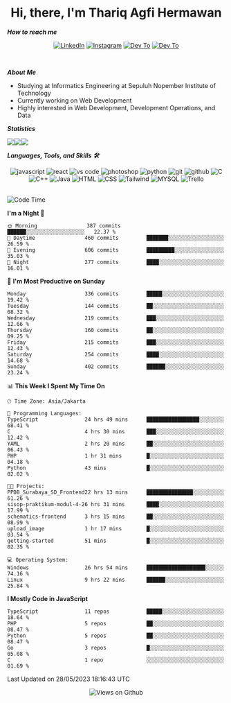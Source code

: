 <div align="center">
  <h1>Hi, there, I'm Thariq Agfi Hermawan</h1>
</div>


***How to reach me***
<p align='center'>
   <a href="https://www.linkedin.com/in/thariqagfihermawan" target="_blank"><img src="https://img.shields.io/badge/LinkedIn-0077B5?style=for-the-badge&logo=linkedin&logoColor=white" alt="LinkedIn"></a>
   <a href="https://www.instagram.com/thoriqagfi" target="_blank"><img src="https://img.shields.io/badge/Instagram-E4405F?style=for-the-badge&logo=instagram&logoColor=white" alt="Instagram"></a>
   <a href="https://medium.com/@thoriq.aghfi60" target="_blank"><img src="https://img.shields.io/badge/Medium-12100E?style=for-the-badge&logo=medium&logoColor=white" alt="Dev To"></a>
   <a href="https://linktr.ee/thoriqagfi" target="_blank"><img src="https://img.shields.io/badge/linktree-1de9b6?style=for-the-badge&logo=linktree&logoColor=white" alt="Dev To"></a>
</p>

<br>

***About Me***
- Studying at Informatics Engineering at Sepuluh Nopember Institute of Technology
- Currently working on Web Development
- Highly interested in Web Development, Development Operations, and Data

***Statistics***

<!-- [![GitHub Streak](http://github-readme-streak-stats.herokuapp.com?user=thoriqagfi&theme=dark)](https://git.io/streak-stats) -->

<div align="center">
  <div style="display: flex;">
    <img src="http://github-readme-streak-stats.herokuapp.com?user=thoriqagfi&theme=chartreuse-dark"/>
    <img src="https://github-readme-stats.vercel.app/api/top-langs/?username=thoriqagfi&layout=compact&&theme=chartreuse-dark&langs_count=8)](https://github.com/thoriqagfi"/>
    <img src="https://github-readme-stats.vercel.app/api?username=thoriqagfi&show_icons=true&theme=chartreuse-dark"/>
  </div>
</div>

<!-- [![Top Langs](https://github-readme-stats.vercel.app/api/top-langs/?username=thoriqagfi&layout=compact&&theme=chartreuse-dark&langs_count=8)](https://github.com/thoriqagfi)
< ![Agfi's GitHub stats](https://github-readme-stats.vercel.app/api?username=thoriqagfi&show_icons=true&theme=chartreuse-dark) -->

***Languages, Tools, and Skills 🛠***

  <div align="center">
    <img src="https://img.shields.io/badge/JavaScript-F7DF1E?style=for-the-badge&logo=javascript&logoColor=black" alt="javascript" />
    <img src="https://img.shields.io/badge/React-61DAFB?style=for-the-badge&logo=react&logoColor=black" alt="react" />
    <img src="https://img.shields.io/badge/vs%20code-007ACC?style=for-the-badge&logo=visual%20studio%20code&logoColor=white" alt="vs code" />
    <img src="https://img.shields.io/badge/adobe%20photoshop-31A8FF?style=for-the-badge&logo=adobe%20photoshop&logoColor=white" alt="photoshop" />
    <img src="https://img.shields.io/badge/python-3776AB?style=for-the-badge&logo=python&logoColor=white" alt="python" />
    <img src="https://img.shields.io/badge/Git-F05032?style=for-the-badge&logo=git&logoColor=white" alt="git" />
    <img src="https://img.shields.io/badge/GitHub-100000?style=for-the-badge&logo=github&logoColor=white" alt="github" />
    <img src="https://img.shields.io/badge/c-%2300599C.svg?style=for-the-badge&logo=c&logoColor=white" alt="C" />
    <img src="https://img.shields.io/badge/c++-%2300599C.svg?style=for-the-badge&logo=c%2B%2B&logoColor=white" alt="C++" />
    <img src="https://img.shields.io/badge/Java-ED8B00?style=for-the-badge&logo=java&logoColor=white" alt="Java"/>
    <img src="https://img.shields.io/badge/HTML5-E34F26?style=for-the-badge&logo=html5&logoColor=white" alt="HTML" />
    <img src="https://img.shields.io/badge/CSS-239120?&style=for-the-badge&logo=css3&logoColor=white" alt ="CSS" />
    <img src="https://img.shields.io/badge/tailwindcss-%2338B2AC.svg?style=for-the-badge&logo=tailwind-css&logoColor=white" alt="Tailwind" />
    <img src="https://img.shields.io/badge/MySQL-00000F?style=for-the-badge&logo=mysql&logoColor=white" alt="MYSQL" />
    <img src="https://img.shields.io/badge/Trello-%23026AA7.svg?style=for-the-badge&logo=Trello&logoColor=white" alt="Trello" />
  </div><br>

<!--START_SECTION:waka-->
![Code Time](http://img.shields.io/badge/Code%20Time-412%20hrs%2015%20mins-blue)

**I'm a Night 🦉** 

```text
🌞 Morning                387 commits         ██████░░░░░░░░░░░░░░░░░░░   22.37 % 
🌆 Daytime                460 commits         ███████░░░░░░░░░░░░░░░░░░   26.59 % 
🌃 Evening                606 commits         █████████░░░░░░░░░░░░░░░░   35.03 % 
🌙 Night                  277 commits         ████░░░░░░░░░░░░░░░░░░░░░   16.01 % 
```
📅 **I'm Most Productive on Sunday** 

```text
Monday                   336 commits         █████░░░░░░░░░░░░░░░░░░░░   19.42 % 
Tuesday                  144 commits         ██░░░░░░░░░░░░░░░░░░░░░░░   08.32 % 
Wednesday                219 commits         ███░░░░░░░░░░░░░░░░░░░░░░   12.66 % 
Thursday                 160 commits         ██░░░░░░░░░░░░░░░░░░░░░░░   09.25 % 
Friday                   215 commits         ███░░░░░░░░░░░░░░░░░░░░░░   12.43 % 
Saturday                 254 commits         ████░░░░░░░░░░░░░░░░░░░░░   14.68 % 
Sunday                   402 commits         ██████░░░░░░░░░░░░░░░░░░░   23.24 % 
```


📊 **This Week I Spent My Time On** 

```text
🕑︎ Time Zone: Asia/Jakarta

💬 Programming Languages: 
TypeScript               24 hrs 49 mins      █████████████████░░░░░░░░   68.41 % 
C                        4 hrs 30 mins       ███░░░░░░░░░░░░░░░░░░░░░░   12.42 % 
YAML                     2 hrs 20 mins       ██░░░░░░░░░░░░░░░░░░░░░░░   06.43 % 
PHP                      1 hr 31 mins        █░░░░░░░░░░░░░░░░░░░░░░░░   04.18 % 
Python                   43 mins             █░░░░░░░░░░░░░░░░░░░░░░░░   02.02 % 

🐱‍💻 Projects: 
PPDB_Surabaya_SD_Frontend22 hrs 13 mins      ███████████████░░░░░░░░░░   61.26 % 
sisop-praktikum-modul-4-26 hrs 31 mins       ████░░░░░░░░░░░░░░░░░░░░░   17.99 % 
schematics-frontend      3 hrs 15 mins       ██░░░░░░░░░░░░░░░░░░░░░░░   08.99 % 
upload_image             1 hr 17 mins        █░░░░░░░░░░░░░░░░░░░░░░░░   03.54 % 
getting-started          51 mins             █░░░░░░░░░░░░░░░░░░░░░░░░   02.35 % 

💻 Operating System: 
Windows                  26 hrs 54 mins      ███████████████████░░░░░░   74.16 % 
Linux                    9 hrs 22 mins       ██████░░░░░░░░░░░░░░░░░░░   25.84 % 
```

**I Mostly Code in JavaScript** 

```text
TypeScript               11 repos            █████░░░░░░░░░░░░░░░░░░░░   18.64 % 
PHP                      5 repos             ██░░░░░░░░░░░░░░░░░░░░░░░   08.47 % 
Python                   5 repos             ██░░░░░░░░░░░░░░░░░░░░░░░   08.47 % 
Go                       3 repos             █░░░░░░░░░░░░░░░░░░░░░░░░   05.08 % 
C                        1 repo              ░░░░░░░░░░░░░░░░░░░░░░░░░   01.69 % 
```




 Last Updated on 28/05/2023 18:16:43 UTC
<!--END_SECTION:waka-->

<div align="center">
<img src="https://komarev.com/ghpvc/?username=thoriqagfi&color=blue" alt="Views on Github" />
</div>